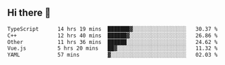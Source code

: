 ## Hi there 👋

<!--START_SECTION:waka-->

```txt
TypeScript      14 hrs 19 mins  ███████▓░░░░░░░░░░░░░░░░░   30.37 %
C++             12 hrs 40 mins  ██████▓░░░░░░░░░░░░░░░░░░   26.86 %
Other           11 hrs 36 mins  ██████░░░░░░░░░░░░░░░░░░░   24.62 %
Vue.js          5 hrs 20 mins   ██▓░░░░░░░░░░░░░░░░░░░░░░   11.32 %
YAML            57 mins         ▓░░░░░░░░░░░░░░░░░░░░░░░░   02.03 %
```

<!--END_SECTION:waka-->
